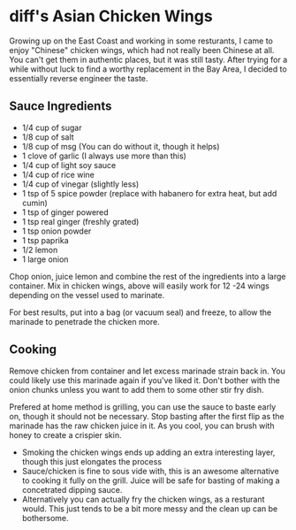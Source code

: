 # diff's Asian Chicken Wings

Growing up on the East Coast and working in some resturants, I came to
enjoy "Chinese" chicken wings, which had not really been Chinese at all.
You can't get them in authentic places, but it was still tasty. After
trying for a while without luck to find a worthy replacement in the Bay
Area, I decided to essentially reverse engineer the taste.

## Sauce Ingredients

- 1/4 cup of sugar
- 1/8 cup of salt
- 1/8 cup of msg (You can do without it, though it helps)
- 1 clove of garlic (I always use more than this)
- 1/4 cup of light soy sauce
- 1/4 cup of rice wine
- 1/4 cup of vinegar (slightly less)
- 1 tsp of 5 spice powder (replace with habanero for extra heat, but
 add cumin)
- 1 tsp of ginger powered
- 1 tsp real ginger (freshly grated)
- 1 tsp onion powder
- 1 tsp paprika
- 1/2 lemon
- 1 large onion

Chop onion, juice lemon and combine the rest of the ingredients into a
large container. Mix in chicken wings, above will easily work for 12 -24
wings depending on the vessel used to marinate.

For best results, put into a bag (or vacuum seal) and freeze, to allow
the marinade to penetrade the chicken more.

## Cooking

Remove chicken from container and let excess marinade strain back in.
You could likely use this marinade again if you've liked it. Don't
bother with the onion chunks unless you want to add them to some other
stir fry dish.

Prefered at home method is grilling, you can use the sauce to baste
early on, though it should not be necessary. Stop basting after the
first flip as the marinade has the raw chicken juice in it. As you cool,
you can brush with honey to create a crispier skin.

- Smoking the chicken wings ends up adding an extra interesting layer,
 though this just elongates the process
- Sauce/chicken is fine to sous vide with, this is an awesome
 alternative to cooking it fully on the grill. Juice will be safe for
 basting of making a concetrated dipping sauce.
- Alternatively you can actually fry the chicken wings, as a resturant
 would. This just tends to be a bit more messy and the clean up can
 be bothersome.
